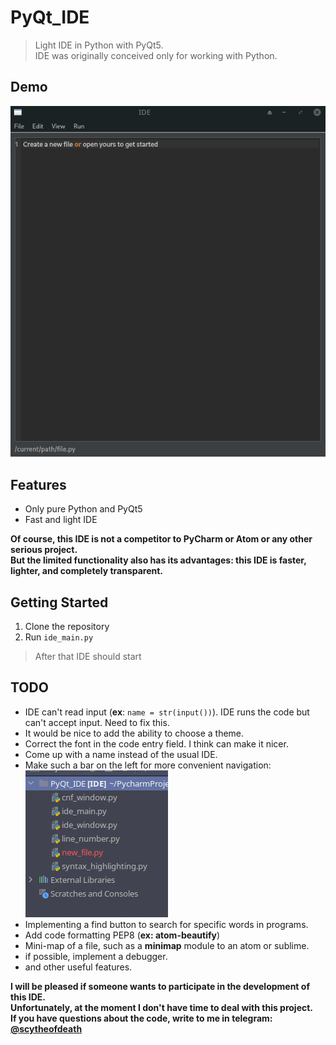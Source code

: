 # PyQt_IDE
> Light IDE in Python with PyQt5.  
> IDE was originally conceived only for working with Python.

## Demo
![demo](https://github.com/Intercrus/PyQt_IDE/blob/master/demo.gif)

## Features
* Only pure Python and PyQt5
* Fast and light IDE

__Of course, this IDE is not a competitor to PyCharm or Atom or any other serious project.  
But the limited functionality also has its advantages: this IDE is faster, lighter, and completely transparent.__

## Getting Started
1. Clone the repository
2. Run `ide_main.py`
> After that IDE should start

## TODO
* IDE can't read input (**ex**: `name = str(input())`). IDE runs the code but can't accept input. Need to fix this.
* It would be nice to add the ability to choose a theme.
* Сorrect the font in the code entry field. I think can make it nicer.
* Сome up with a name instead of the usual IDE.
* Make such a bar on the left for more convenient navigation:  
![](https://github.com/Intercrus/PyQt_IDE/blob/master/left_bar_navigation.png)  
* Implementing a find button to search for specific words in programs.
* Add code formatting PEP8 (**ex: atom-beautify**)
* Mini-map of a file, such as a **minimap** module to an atom or sublime.
* if possible, implement a debugger.
* and other useful features.

__I will be pleased if someone wants to participate in the development of this IDE.   
Unfortunately, at the moment I don't have time to deal with this project.   
If you have questions about the code, write to me in telegram: [@scytheofdeath](http://telegram.me/Intercrus)__
